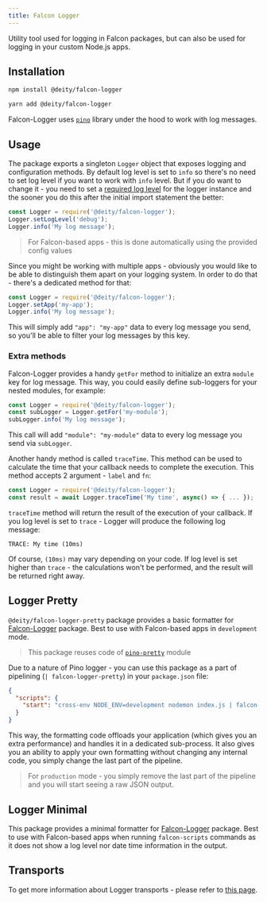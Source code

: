 ```yaml
---
title: Falcon Logger
---
```


Utility tool used for logging in Falcon packages, but can also be used for logging in your custom Node.js apps.

## Installation

<!--DOCUSAURUS_CODE_TABS-->
<!--npm-->

```bash
npm install @deity/falcon-logger
```

<!--Yarn-->

```bash
yarn add @deity/falcon-logger
```
<!--END_DOCUSAURUS_CODE_TABS-->

Falcon-Logger uses [`pino`](http://getpino.io/) library under the hood to work with log messages.

## Usage

The package exports a singleton `Logger` object that exposes logging and configuration methods. By default log level is set to `info` so
there's no need to set log level if you want to work with `info` level.
But if you do want to change it - you need to set a [required log level](http://getpino.io/#/docs/api?id=level-string)
for the logger instance and the sooner you do this after the initial import statement the better:

```javascript
const Logger = require('@deity/falcon-logger');
Logger.setLogLevel('debug');
Logger.info('My log message');
```

> For Falcon-based apps - this is done automatically using the provided config values

Since you might be working with multiple apps - obviously you would like to be able to distinguish them apart on your
logging system. In order to do that - there's a dedicated method for that:

```javascript
const Logger = require('@deity/falcon-logger');
Logger.setApp('my-app');
Logger.info('My log message');
```

This will simply add `"app": "my-app"` data to every log message you send, so you'll be able to filter your log messages
by this key.

### Extra methods

Falcon-Logger provides a handy `getFor` method to initialize an extra `module` key for log message. This way, you could easily
define sub-loggers for your nested modules, for example:

```javascript
const Logger = require('@deity/falcon-logger');
const subLogger = Logger.getFor('my-module');
subLogger.info('My log message');
```

This call will add `"module": "my-module"` data to every log message you send via `subLogger`.

Another handy method is called `traceTime`. This method can be used to calculate the time that your callback needs to complete the execution.
This method accepts 2 argument - `label` and `fn`:

```javascript
const Logger = require('@deity/falcon-logger');
const result = await Logger.traceTime('My time', async() => { ... });
```

`traceTime` method will return the result of the execution of your callback. If you log level is set to `trace` - Logger will produce the following log message:

```text
TRACE: My time (10ms)
```

Of course, `(10ms)` may vary depending on your code. If log level is set higher than `trace` - the calculations won't be performed, and the result will be returned right away.

## Logger Pretty

`@deity/falcon-logger-pretty` package provides a basic formatter for [Falcon-Logger](https://www.npmjs.com/package/@deity/falcon-logger) package.
Best to use with Falcon-based apps in `development` mode.

> This package reuses code of [`pino-pretty`](https://github.com/pinojs/pino-pretty/) module

Due to a nature of Pino logger - you can use this package as a part of pipelining (`| falcon-logger-pretty`) in your `package.json` file:

```json
{
  "scripts": {
    "start": "cross-env NODE_ENV=development nodemon index.js | falcon-logger-pretty",
  }
}
```

This way, the formatting code offloads your application (which gives you an extra performance) and handles it in a dedicated sub-process.
It also gives you an ability to apply your own formatting without changing any internal code, you simply change the last part of the pipeline.

> For `production` mode - you simply remove the last part of the pipeline and you will start seeing a raw JSON output.

## Logger Minimal

This package provides a minimal formatter for [Falcon-Logger](https://www.npmjs.com/package/@deity/falcon-logger) package.
Best to use with Falcon-based apps when running `falcon-scripts` commands as it does not show a log level nor date time information in the output.

## Transports

To get more information about Logger transports - please refer to [this page](http://getpino.io/#/docs/transports?id=known-transports).

